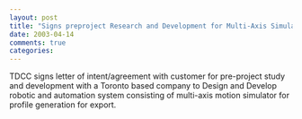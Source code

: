 ```yaml
---
layout: post
title: "Signs preproject Research and Development for Multi-Axis Simulator"
date: 2003-04-14
comments: true
categories: 
---
```

TDCC signs letter of intent/agreement with customer for pre-project study and development with a Toronto based company to Design and Develop robotic and automation system consisting of multi-axis motion simulator for profile generation for export.